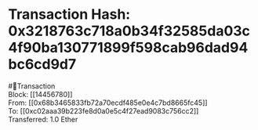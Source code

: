 
Transaction Hash: 0x3218763c718a0b34f32585da03c4f90ba130771899f598cab96dad94bc6cd9d7
====================================================================================
  
#💸Transaction  
Block: [[14456780]]  
From: [[0x68b3465833fb72a70ecdf485e0e4c7bd8665fc45]]  
To: [[0xc02aaa39b223fe8d0a0e5c4f27ead9083c756cc2]]  
Transferred: 1.0 Ether